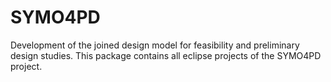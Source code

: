 # SYMO4PD
Development of the joined design model for feasibility and preliminary design studies. This package contains all eclipse projects of the SYMO4PD project.
